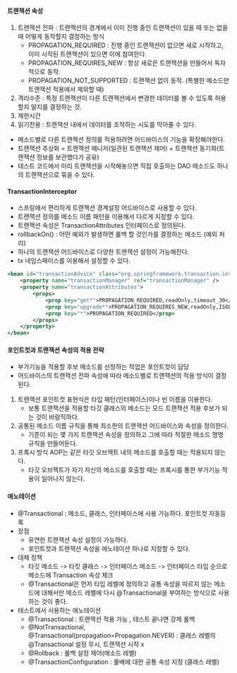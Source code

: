 #### 트랜잭션 속성

1. 트랜잭션 전파 : 트랜잭션의 경계에서 이미 진행 중인 트랜잭션이 있을 때 또는 없을 때 어떻게 동작할지 결정하는 방식
    - PROPAGATION_REQUIRED : 진행 중인 트랜잭션이 없으면 새로 시작하고, 이미 시작된 트랜잭션이 있으면 이에 참여한다.
    - PROPAGATION_REQUIRES_NEW : 항상 새로은 트랜잭션을 만들어서 독자적으로 동작.
    - PROPAGATION_NOT_SUPPORTED : 트랜잭션 없이 동작. (특별한 메소드만 트랜잭션 적용에서 제외할 때)
2. 격리수준 : 특정 트랜잭션이 다른 트랜잭션에서 변경한 데이터를 볼 수 있도록 허용할지 말지를 결정하는 것.
3. 제한시간
4. 읽기전용 : 트랜잭션 내에서 데이터를 조작하는 시도를 막아줄 수 있다.

- 메소드별로 다른 트랜잭션 정의를 적용하려면 어드바이스의 기능을 확장해야한다.
- 트랜잭션 추상화 = 트랜잭션 메니저(일관된 트랜잭션 제어) + 트랜잭션 동기화(트랜잭션 정보를 보관했다가 공유)
- 테스트 코드에서 미리 트랜잭션을 시작해놓으면 직접 호출하는 DAO 메소드도 하나의 트랜잭션으로 묶을 수 있다.

#### TransactionInterceptor

- 스프링에서 편리하게 트랜잭션 경계설정 어드바이스로 사용할 수 있다. 
- 트랜잭션 정의를 메소드 이름 패턴을 이용해서 다르게 지정할 수 있다.
- 트랜잭션 속성은 TransactionAttributes 인터페이스로 정의된다.
- rollbackOn() : 어떤 예외가 발생하면 롤백 할 것인가를 결정하는 메소드 (예외 처리)
- 하나의 트랜잭션 어드바이스로 다양한 트랜잭션 설정이 가능해진다.
- tx 네임스페이스를 이용해서 설정할 수 있다.

``` xml
<bean id="transactionAdvice" class="org.springframework.transaction.interceptor.TransactionInterceptor">
    <property name="transactionManager" ref="transactionManager" />
    <property name="transactionAttributes">
        <props>
            <prop key="get*">PROPAGATION_REQUIRED,readOnly,timeout_30</prop>
            <prop key="upgrade*">PROPAGATION_REQUIRES_NEW,readOnly,ISOLATION_SERIALIZABLE</prop>
            <prop key="*">PROPAGATION_REQUIRED</prop>
        </props>
    </property>
</bean>
```

#### 포인트컷과 트랜잭션 속성의 적용 전략

- 부가기능을 적용할 후보 메소드를 선정하는 작업은 포인트컷이 담당
- 어드바이스의 트랜잭션 전파 속성에 따라 메소드별로 트랜잭션의 적용 방식이 결정된다.

1. 트랜잭션 포인트컷 표현식은 타입 패턴(인터페이스)이나 빈 이름을 이용한다.
    - 보통 트랜잭션을 적용할 타깃 클래스의 메소드는 모드 트랜잭션 적용 후보가 되는 것이 바람직하다.
2. 공통된 메소드 이름 규칙을 통해 최소한의 트랜잭션 어드바이스와 속성을 정의한다.
    - 기준이 되는 몇 가지 트랜잭션 속성을 정의하고 그에 따라 적절한 메소드 명명 규칙을 만들어둔다.
3. 프록시 방식 AOP는 같은 타깃 오브젝트 내의 메소드를 호출할 때는 적용되지 않는다.
    - 타깃 오브젝트가 자기 자신의 메소드를 호출할 때는 프록시를 통한 부가기능 적용이 일어나지 않는다.

#### 애노테이션

- @Transactional : 메소드, 클래스, 인터페이스에 사용 가능하다. 포인트컷 자동등록
- 장점
    - 유연한 트랜잭션 속성 설정이 가능하다. 
    - 포인트컷과 트랜잭션 속성을 애노테이션 하나로 지정할 수 있다.
- 대체 정책 
    - 타깃 메소드 -> 타킷 클래스 -> 인터페이스 메소드 -> 인터페이스 타입 순으로 메소드에 Transaction 속성 체크
    - @Transactional은 먼저 타입 레벨에 정의하고 공통 속성을 따르지 않는 메소드에 대해서만 메소드 레벨에 다시 @Transactional을 부여하는 방식으로 사용하는 것이 좋다.
- 테스트에서 사용하는 애노테이션
    - @Transactional : 트랜잭션 적용 가능 , 테스트 끝나면 강제 롤백 
    - @NotTransactional, @Transactional(propagation=Propagation.NEVER) : 클래스 레벨의 @Transactional 설정 무시, 트랜잭션 시작 x
    - @Rollback : 롤백 설정 제어(메소드 레벨)
    - @TransactionConfiguration : 롤배에 대한 공통 속성 지정 (클래스 레벨)

